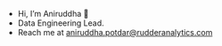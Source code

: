 - Hi, I’m Aniruddha 👋 
- Data Engineering Lead.
- Reach me at aniruddha.potdar@rudderanalytics.com 

